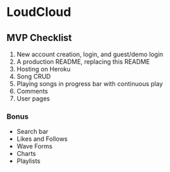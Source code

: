 # LoudCloud

## MVP Checklist
1. New account creation, login, and guest/demo login
2. A production README, replacing this README
3. Hosting on Heroku
4. Song CRUD
5. Playing songs in progress bar with continuous play
6. Comments
7. User pages
### Bonus
* Search bar
* Likes and Follows
* Wave Forms
* Charts
* Playlists
